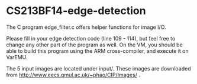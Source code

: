 CS213BF14-edge-detection
========================

The C program edge_filter.c offers helper functions for image I/O.

Please fill in your edge detection code (line 109 - 114), but feel free
to change any other part of the program as well. On the VM, you should be able to build this program using the ARM cross-compiler, and execute it on VarEMU. 

The 5 input images are located under input/. These images are downloaded from http://www.eecs.qmul.ac.uk/~phao/CIP/Images/ .
